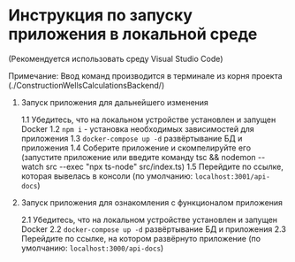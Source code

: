 # Инструкция по запуску приложения в локальной среде

(Рекомендуется использовать среду Visual Studio Code)

Примечание: Ввод команд производится в терминале из корня проекта (./ConstructionWellsCalculationsBackend/)

1. Запуск приложения для дальнейшего изменения

   1.1 Убедитесь, что на локальном устройстве установлен и запущен Docker
   1.2 `npm i` - установка необходимых зависимостей для приложения
   1.3 `docker-compose up -d` развёртывание БД и приложения
   1.4 Соберите приложение и скомпелируйте его (запустите приложение или введите команду tsc && nodemon --watch src --exec \"npx ts-node\" src/index.ts)
   1.5 Перейдите по ссылке, которая вывелась в консоли (по умолчанию: `localhost:3001/api-docs`)

2. Запуск приложения для ознакомления с функционалом приложения

   2.1 Убедитесь, что на локальном устройстве установлен и запущен Docker
   2.2 `docker-compose up -d` развёртывание БД и приложения
   2.3 Перейдите по ссылке, на котором развёрнуто приложение (по умолчанию: `localhost:3000/api-docs`)
